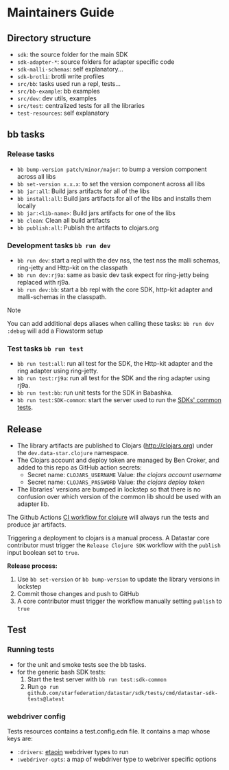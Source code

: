 # Maintainers Guide

## Directory structure

- `sdk`: the source folder for the main SDK
- `sdk-adapter-*`: source folders for adapter specific code
- `sdk-malli-schemas`: self explanatory...
- `sdk-brotli`: brotli write profiles
- `src/bb`: tasks used run a repl, tests...
- `src/bb-example`: bb examples
- `src/dev`: dev utils, examples
- `src/test`: centralized tests for all the libraries
- `test-resources`: self explanatory

## bb tasks

### Release tasks

- `bb bump-version patch/minor/major`: to bump a version component across all libs
- `bb set-version x.x.x`: to set the version component across all libs
- `bb jar:all`: Build jars artifacts for all of the libs
- `bb install:all`: Build jars artifacts for all of the libs and installs them locally
- `bb jar:<lib-name>`: Build jars artifacts for one of the libs
- `bb clean`: Clean all build artifacts
- `bb publish:all`: Publish the artifacts to clojars.org

### Development tasks `bb run dev`

- `bb run dev`: start a repl with the dev nss, the test nss the malli schemas,
  ring-jetty and Http-kit on the classpath
- `bb run dev:rj9a`: same as basic dev task expect for ring-jetty being replaced
  with rj9a.
- `bb run dev:bb`: start a bb repl with the core SDK, http-kit adapter and
  malli-schemas in the classpath.

> [!note]
> You can add additional deps aliases when calling these tasks:
> `bb run dev :debug` will add a Flowstorm setup

### Test tasks `bb run test`

- `bb run test:all`: run all test for the SDK, the Http-kit adapter and the
  ring adapter using ring-jetty.
- `bb run test:rj9a`: run all test for the SDK and the ring adapter using rj9a.
- `bb run test:bb`: run unit tests for the SDK in Babashka.
- `bb run test:SDK-common`: start the server used to run the
  [SDKs' common tests](https://github.com/starfederation/datastar/tree/develop/sdk/tests).

## Release

- The library artifacts are published to Clojars (http://clojars.org) under the `dev.data-star.clojure` namespace.
- The Clojars account and deploy token are managed by Ben Croker, and added to this repo as GitHub action secrets:
  - Secret name: `CLOJARS_USERNAME`
    Value: _the clojars account username_
  - Secret name: `CLOJARS_PASSWORD`
    Value: _the clojars deploy token_
- The libraries' versions are bumped in lockstep so that there is no confusion over which version of the common lib should be used with an adapter lib.

The Github Actions [CI workflow for clojure](../.github/workflows/release-sdk.yml) will always run the tests and produce jar artifacts.

Triggering a deployment to clojars is a manual process. A Datastar core contributor must trigger the `Release Clojure SDK` workflow with the `publish` input boolean set to `true`.

**Release process:**

1. Use `bb set-version` or `bb bump-version` to update the library versions in lockstep
2. Commit those changes and push to GitHub
3. A core contributor must trigger the workflow manually setting `publish` to `true`

## Test

### Running tests

- for the unit and smoke tests see the bb tasks.
- for the generic bash SDK tests:
  1. Start the test server with `bb run test:sdk-common`
  2. Run `go run github.com/starfederation/datastar/sdk/tests/cmd/datastar-sdk-tests@latest`

### webdriver config

Tests resources contains a test.config.edn file. It contains a map whose keys
are:

- `:drivers`: [etaoin](https://github.com/clj-commons/etaoin) webdriver types to run
- `:webdriver-opts`: a map of webdriver type to webriver specific options
